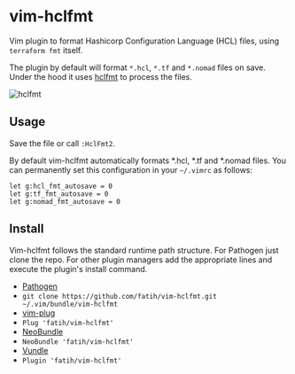 # vim-hclfmt

Vim plugin to format Hashicorp Configuration Language (HCL) files, using `terraform fmt` itself.

The plugin by default will format `*.hcl`, `*.tf` and `*.nomad` files on save.
Under the hood it uses [hclfmt](https://github.com/fatih/hclfmt) to process the
files.

![hclfmt](http://g.recordit.co/fIQfohsGPI.gif)

## Usage

Save the file or call `:HclFmt2`.

By default vim-hclfmt automatically formats *.hcl, *.tf and *.nomad files. You can permanently set this configuration in your `~/.vimrc` as follows:

    let g:hcl_fmt_autosave = 0
    let g:tf_fmt_autosave = 0
    let g:nomad_fmt_autosave = 0


## Install

Vim-hclfmt follows the standard runtime path structure. For Pathogen just clone
the repo. For other plugin managers add the appropriate lines and execute the
plugin's install command.

*  [Pathogen](https://github.com/tpope/vim-pathogen)
  * `git clone https://github.com/fatih/vim-hclfmt.git ~/.vim/bundle/vim-hclfmt`
*  [vim-plug](https://github.com/junegunn/vim-plug)
  * `Plug 'fatih/vim-hclfmt'`
*  [NeoBundle](https://github.com/Shougo/neobundle.vim)
  * `NeoBundle 'fatih/vim-hclfmt'`
*  [Vundle](https://github.com/gmarik/vundle)
  * `Plugin 'fatih/vim-hclfmt'`

